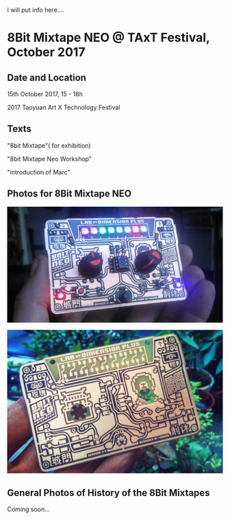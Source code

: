 I will put info here....

# 8Bit Mixtape NEO @ TAxT Festival, October 2017

## Date and Location

15th October 2017, 15 - 18h

2017 Taoyuan Art X Technology Festival

## Texts

"8bit Mixtape"\( for exhibition\)

"8bit Mixtape Neo Workshop"

"introduction of Marc"

## Photos for 8Bit Mixtape NEO

![](images/mixtape_LabDPlus_03.jpg)

![](images/Mixtape_Batch001_polished.jpg)

## General Photos of History of the 8Bit Mixtapes

Coming soon...

